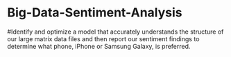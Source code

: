 # Big-Data-Sentiment-Analysis
#Identify and optimize a model that accurately understands the structure of our large matrix data files and then report our sentiment findings to determine what phone, iPhone or Samsung Galaxy, is preferred.

